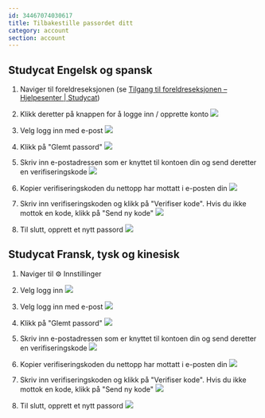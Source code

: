 ```yaml
---
id: 34467074030617
title: Tilbakestille passordet ditt
category: account
section: account
---
```

## Studycat Engelsk og spansk

1. Naviger til foreldreseksjonen (se [Tilgang til foreldreseksjonen – Hjelpesenter | Studycat](https://help.studycat.com/hc/en-us/articles/34518228622105/preview/eyJhbGciOiJIUzI1NiJ9.eyJpZCI6MzQ1MTgyMjg2MjIxMDUsImV4cCI6MTcyMDQxMjU1MX0.8DEe5gqzcwGhn9YtGOdFZJbwEjnL1d_JV4GHmWuDeF8))

2. Klikk deretter på knappen for å logge inn / opprette konto
![](https://help.studycat.com/hc/article_attachments/34482878992025)

3. Velg logg inn med e-post
![](https://help.studycat.com/hc/article_attachments/34482878995737)

4. Klikk på "Glemt passord"
![](https://help.studycat.com/hc/article_attachments/34469007160729)

5. Skriv inn e-postadressen som er knyttet til kontoen din og send deretter en verifiseringskode
![](https://help.studycat.com/hc/article_attachments/34469007168281)

6. Kopier verifiseringskoden du nettopp har mottatt i e-posten din
![](https://help.studycat.com/hc/article_attachments/34469007171481)

7. Skriv inn verifiseringskoden og klikk på "Verifiser kode". Hvis du ikke mottok en kode, klikk på "Send ny kode"
![](https://help.studycat.com/hc/article_attachments/34469007173273)

8. Til slutt, opprett et nytt passord
![](https://help.studycat.com/hc/article_attachments/34469053229337)

## Studycat Fransk, tysk og kinesisk

1. Naviger til ⚙️ Innstillinger

2. Velg logg inn
![](https://help.studycat.com/hc/article_attachments/34482879039257)

3. Velg logg inn med e-post
![](https://help.studycat.com/hc/article_attachments/34482878995737)

4. Klikk på "Glemt passord"
![](https://help.studycat.com/hc/article_attachments/34469007160729)

5. Skriv inn e-postadressen som er knyttet til kontoen din og send deretter en verifiseringskode
![](https://help.studycat.com/hc/article_attachments/34469007168281)

6. Kopier verifiseringskoden du nettopp har mottatt i e-posten din
![](https://help.studycat.com/hc/article_attachments/34469007171481)

7. Skriv inn verifiseringskoden og klikk på "Verifiser kode". Hvis du ikke mottok en kode, klikk på "Send ny kode"
![](https://help.studycat.com/hc/article_attachments/34469007173273)

8. Til slutt, opprett et nytt passord
![](https://help.studycat.com/hc/article_attachments/34469053229337)

